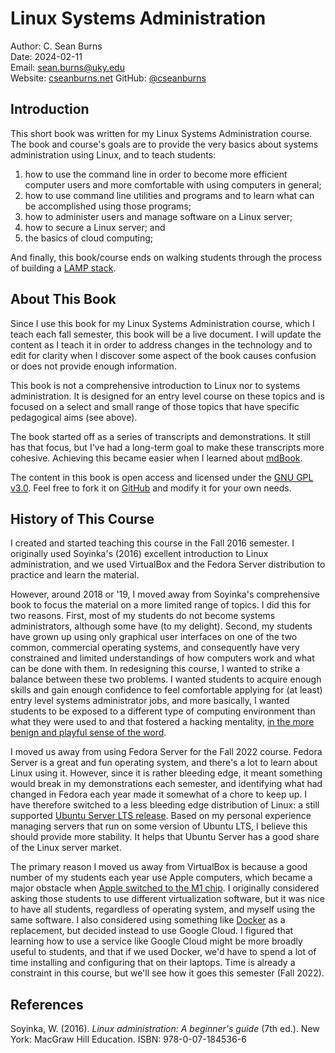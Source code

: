 # Linux Systems Administration

Author: C. Sean Burns  
Date: 2024-02-11  
Email: [sean.burns@uky.edu](sean.burns@uky.edu)  
Website: [cseanburns.net](https://cseanburns.net)
GitHub: [@cseanburns](https://github.com/cseanburns)  

## Introduction

This short book was written for my
Linux Systems Administration course.
The book and course's goals are to
provide the very basics about systems
administration using Linux, and
to teach students:

1. how to use the command line in order to become more efficient computer users
   and more comfortable with using computers in general;
2. how to use command line utilities and programs and to learn what can be
   accomplished using those programs;
3. how to administer users and manage software on a Linux server;
4. how to secure a Linux server; and
6. the basics of cloud computing;

And finally, this book/course ends on walking students
through the process of building a [LAMP stack][lampWikipedia].

## About This Book

Since I use this book for my Linux Systems Administration course,
which I teach each fall semester,
this book will be a live document.
I will update the content as I teach it in order
to address changes in the technology and to
edit for clarity when I discover some aspect
of the book causes confusion or
does not provide enough information.

This book is not a
comprehensive introduction to Linux nor
to systems administration.
It is designed for an entry level course on these topics and
is focused on a select and small range of those topics that
have specific pedagogical aims (see above).

The book started off as a series of transcripts and
demonstrations.
It still has that focus, but
I've had a long-term goal to make these transcripts
more cohesive.
Achieving this became easier when I learned about
[mdBook][mdbook].

The content in this book is open access and
licensed under the [GNU GPL v3.0][gplrepo].
Feel free to fork it on [GitHub][linuxSysAdmin] and
modify it for your own needs.

## History of This Course

I created and started teaching this course in the Fall 2016 semester.
I originally used Soyinka's (2016) excellent
introduction to Linux administration, and
we used VirtualBox and the Fedora Server distribution
to practice and learn the material.

However, around 2018 or '19,
I moved away from Soyinka's comprehensive book to
focus the material on a more limited range of topics.
I did this for two reasons.
First, most of my students do not
become systems administrators,
although some have (to my delight).
Second, my students have grown up using only
graphical user interfaces on one of the two common,
commercial operating systems, and
consequently have very constrained and limited understandings
of how computers work and what can be done with them.
In redesigning this course,
I wanted to strike a balance between these two problems.
I wanted students to acquire enough skills and
gain enough confidence to feel comfortable applying for 
(at least) entry level systems administrator jobs, and
more basically,
I wanted students to be exposed to a different
type of computing environment than what they were used to
and that fostered a hacking mentality,
[in the more benign and playful sense of the word][hackerJargon].

I moved us away from using
Fedora Server for the Fall 2022 course.
Fedora Server is a great and fun operating system, and
there's a lot to learn about Linux using it.
However, since it is rather bleeding edge, it 
meant something would break in my demonstrations each semester, and
identifying what had changed in Fedora
each year made it somewhat of a chore to keep up.
I have therefore switched to a less bleeding edge
distribution of Linux: a still supported
[Ubuntu Server LTS release][ubuntuLTS].
Based on my personal experience managing servers
that run on some version of Ubuntu LTS,
I believe this should provide more stability.
It helps that Ubuntu Server has a good share of the
Linux server market.

The primary reason I moved us away from VirtualBox is because 
a good number of my students each year use Apple computers, which
became a major obstacle when
[Apple switched to the M1 chip][m1StackOverflow].
I originally considered asking those students
to use different virtualization software, but
it was nice to have all students,
regardless of operating system, and myself using the
same software.
I also considered using something like [Docker][docker]
as a replacement, but
decided instead to use Google Cloud.
I figured that learning how to use a
service like Google Cloud might be more broadly useful
to students, and
that if we used Docker,
we'd have to spend a lot of time installing and
configuring that on their laptops.
Time is already a constraint in this course, but
we'll see how it goes this semester (Fall 2022).

## References

Soyinka, W. (2016). *Linux administration: A beginner's guide* (7th ed.). New
York: MacGraw Hill Education. ISBN: 978-0-07-184536-6

[lampWikipedia]:https://en.wikipedia.org/wiki/LAMP_(software_bundle)
[hackerJargon]:http://www.catb.org/jargon/html/H/hacker.html
[ubuntuLTS]:https://ubuntu.com/blog/what-is-an-ubuntu-lts-release
[m1StackOverflow]:https://apple.stackexchange.com/questions/422565/does-virtualbox-run-on-apple-silicon
[docker]:https://www.docker.com/
[mdbook]:https://github.com/rust-lang/mdBook
[linuxSysAdmin]:https://github.com/cseanburns/linux_sysadmin
[gplrepo]:https://github.com/cseanburns/linux_sysadmin/blob/master/LICENSE
